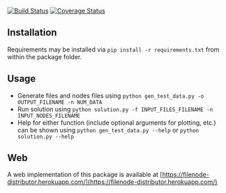 [![Build Status](https://travis-ci.org/montoyjh/postdoc_challenge.svg?branch=master)](https://travis-ci.org/montoyjh/postdoc_challenge)
[![Coverage Status](https://coveralls.io/repos/github/montoyjh/postdoc_challenge/badge.svg?branch=master&service=github)](https://coveralls.io/github/montoyjh/postdoc_challenge?branch=master)
## Installation
Requirements may be installed via `pip install -r requirements.txt` from within the package folder.

## Usage

* Generate files and nodes files using `python gen_test_data.py -o OUTPUT_FILENAME -n NUM_DATA`
* Run solution using `python solution.py -f INPUT_FILES_FILENAME -n INPUT_NODES_FILENAME`
* Help for either function (include optional arguments for plotting, etc.) can be
shown using `python gen_test_data.py --help` or `python solution.py --help`

## Web

A web implementation of this package is available at [https://filenode-distributor.herokuapp.com/](https://filenode-distributor.herokuapp.com/)

